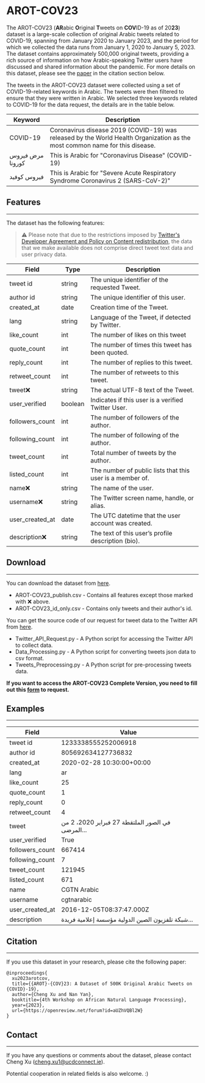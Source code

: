 # AROT-COV23

The AROT-COV23 (**AR**abic **O**riginal **T**weets on **COV**ID-19 as of 20**23**) dataset is a large-scale collection of original Arabic tweets related to COVID-19, spanning from January 2020 to January 2023, and the period for which we collected the data runs from January 1, 2020 to January 5, 2023. The dataset contains approximately 500,000 original tweets, providing a rich source of information on how Arabic-speaking Twitter users have discussed and shared information about the pandemic. For more details on this dataset, please see the [paper](https://openreview.net/forum?id=aUZhVQBl2W) in the citation section below.

The tweets in the AROT-COV23 dataset were collected using a set of COVID-19-related keywords in Arabic. The tweets were then filtered to ensure that they were written in Arabic. We selected three keywords related to COVID-19 for the data request, the details are in the table below.

| Keyword | Description |
| --- | --- |
| COVID-19 | Coronavirus disease 2019 (COVID-19) was released by the World Health Organization as the most common name for this disease. |
| مرض فيروس كورونا | This is Arabic for "Coronavirus Disease" (COVID-19) |
| فيروس كوفيد | This is Arabic for "Severe Acute Respiratory Syndrome Coronavirus 2 (SARS-CoV-2)" |


## Features
------------------
The dataset has the following features:

> ⚠️ Please note that due to the restrictions imposed by [Twitter's Developer Agreement and Policy on Content redistribution](https://developer.twitter.com/en/developer-terms/agreement-and-policy), the data that we make available does not comprise direct tweet text data and user privacy data.

| Field | Type | Description |
| --- | --- | --- |
| tweet id | string | The unique identifier of the requested Tweet. |
| author id | string | The unique identifier of this user. |
| created\_at | date | Creation time of the Tweet. |
| lang | string | Language of the Tweet, if detected by Twitter. |
| like\_count | int | The number of likes on this tweet |
| quote\_count | int | The number of times this tweet has been quoted. |
| reply\_count | int | The number of replies to this tweet. |
| retweet\_count| int | The number of retweets to this tweet. |
| tweet❌ | string | The actual UTF-8 text of the Tweet. |
| user\_verified | boolean | Indicates if this user is a verified Twitter User. |
| followers\_count | int | The number of followers of the author. |
| following\_count | int | The number of following of the author. |
| tweet\_count | int | Total number of tweets by the author. |
| listed\_count | int | The number of public lists that this user is a member of. |
| name❌ | string | The name of the user. |
| username❌ | string | The Twitter screen name, handle, or alias. |
| user\_created\_at | date | The UTC datetime that the user account was created. |
| description❌ | string | The text of this user’s profile description (bio). |

## Download
------------------
You can download the dataset from [here](https://github.com/chengxuphd/AROT-COV23/tree/main/data).

- AROT-COV23_publish.csv - Contains all features except those marked with ❌ above.
- AROT-COV23_id_only.csv - Contains only tweets and their author's id.

You can get the source code of our request for tweet data to the Twitter API from [here](https://github.com/chengxuphd/AROT-COV23/tree/main/data_collection).

- Twitter_API_Request.py - A Python script for accessing the Twitter API to collect data.
- Data_Processing.py - A Python script for converting tweets json data to csv format.
- Tweets_Preprocessing.py - A Python script for pre-processing tweets data.

**If you want to access the AROT-COV23 Complete Version, you need to fill out this [form](https://docs.google.com/forms/d/e/1FAIpQLSdrC7VEebyH76IMXBLsruwig66SnfKOgkWGwzcYMrCokY9LSQ/viewform?usp=sf_link) to request.**

## Examples
------------------

| Field            | Value                                          |
|-----------------|------------------------------------------------|
| tweet id         | 1233338555252006918                            |
| author id        | 805692634127736832                             |
| created_at       | 2020-02-28 10:30:00+00:00                      |
| lang             | ar                                             |
| like_count       | 25                                             |
| quote_count      | 1                                              |
| reply_count      | 0                                              |
| retweet_count    | 4                                              |
| tweet            | في الصور الملتقطة 27 فبراير 2020، 2 من المرضى... |
| user_verified   | True                                           |
| followers_count  | 667414                                         |
| following_count  | 7                                              |
| tweet_count      | 121945                                         |
| listed_count     | 671                                            |
| name             | CGTN Arabic                                    |
| username         | cgtnarabic                                     |
| user_created_at  | 2016-12-05T08:37:47.000Z                       |
| description      | شبكة تلفزيون الصين الدولية مؤسسة إعلامية فريدة... |



## Citation
------------------
If you use this dataset in your research, please cite the following paper:

    @inproceedings{
      xu2023arotcov,
      title={{AROT}-{COV}23: A Dataset of 500K Original Arabic Tweets on {COVID}-19},
      author={Cheng Xu and Nan Yan},
      booktitle={4th Workshop on African Natural Language Processing},
      year={2023},
      url={https://openreview.net/forum?id=aUZhVQBl2W}
    }

## Contact
------------------
If you have any questions or comments about the dataset, please contact Cheng Xu (<cheng.xu1@ucdconnect.ie>). 

Potential cooperation in related fields is also welcome. :)
